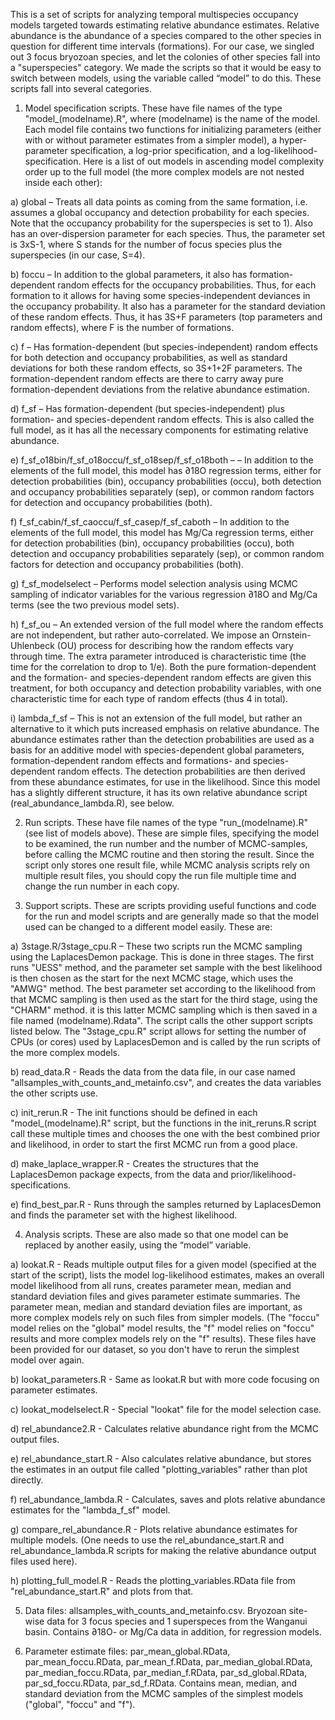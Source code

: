 This is a set of scripts for analyzing temporal multispecies occupancy models targeted towards estimating relative abundance estimates. Relative abundance is the abundance of a species compared to the other species in question for different time intervals (formations). For our case, we singled out 3 focus bryozoan species, and let the colonies of other species fall into a "superspecies" category. We made the scripts so that it would be easy to switch between models, using the variable called “model” to do this. These scripts fall into several categories.

1. Model specification scripts. These have file names of the type "model_(modelname).R", where (modelname) is the name of the model. Each model file contains two functions for initializing parameters (either with or without parameter estimates from a simpler model), a hyper-parameter specification, a log-prior specification, and a log-likelihood-specification. Here is a list of out models in ascending model complexity order up to the full model (the more complex models are not nested inside each other):

a) global – Treats all data points as coming from the same formation, i.e. assumes a global occupancy and detection probability for each species. Note that the occupancy probability for the superspecies is set to 1). Also has an over-dispersion parameter for each species. Thus, the parameter set is 3xS-1, where S stands for the number of focus species plus the superspecies (in our case, S=4). 

b) foccu – In addition to the global parameters, it also has formation-dependent random effects for the occupancy probabilities. Thus, for each formation to it allows for having some species-independent deviances in the occupancy probability. It also has a parameter for the standard deviation of these random effects. Thus, it has 3S+F parameters (top parameters and random effects), where F is the number of formations.  

c) f – Has formation-dependent (but species-independent) random effects for both detection and occupancy probabilities, as well as standard deviations for both these random effects, so 3S+1+2F parameters. The formation-dependent random effects are there to carry away pure formation-dependent deviations from the relative abundance estimation.

d) f_sf – Has formation-dependent (but species-independent) plus formation- and species-dependent random effects. This is also called the full model, as it has all the necessary components for estimating relative abundance. 

e) f_sf_o18bin/f_sf_o18occu/f_sf_o18sep/f_sf_o18both – – In addition to the elements of the full  model, this model has ∂18O regression terms, either for detection probabilities (bin), occupancy probabilities (occu), both detection and occupancy probabilities separately (sep), or common random factors for detection and occupancy probabilities (both). 

f) f_sf_cabin/f_sf_caoccu/f_sf_casep/f_sf_caboth – In addition to the elements of the full  model, this model has Mg/Ca regression terms, either for detection probabilities (bin), occupancy probabilities (occu), both detection and occupancy probabilities separately (sep), or common random factors for detection and occupancy probabilities (both). 

g) f_sf_modelselect – Performs model selection analysis using MCMC sampling of indicator variables for the various regression ∂18O and Mg/Ca terms (see the two previous model sets).

h) f_sf_ou – An extended version of the full model where the random effects are not independent, but rather auto-correlated. We impose an Ornstein-Uhlenbeck (OU) process for describing how the random effects vary through time. The extra parameter introduced is characteristic time (the time for the correlation to drop to 1/e). Both the pure formation-dependent and the formation- and species-dependent random effects are given this treatment, for both occupancy and detection probability variables, with one characteristic time for each type of random effects (thus 4 in total). 

i) lambda_f_sf – This is not an extension of the full model, but rather an alternative to it which puts increased emphasis on relative abundance. The abundance estimates rather than the detection probabilities are used as a basis for an additive model with species-dependent global parameters, formation-dependent random effects and formations- and species-dependent random effects. The detection probabilities are then derived from these abundance estimates, for use in the likelihood. Since this model has a slightly different structure, it has its own relative abundance script (real_abundance_lambda.R), see below.

2. Run scripts. These have file names of the type "run_(modelname).R" (see list of models above). These are simple files, specifying the model to be examined, the run number and the number of MCMC-samples, before calling the MCMC routine and then storing the result. Since the script only stores one result file, while MCMC analysis scripts rely on multiple result files, you should copy the run file multiple time and change the run number in each copy. 

3. Support scripts. These are scripts providing useful functions and code for the run and model scripts and are generally made so that the model used can be changed to a different model easily. These are:

a) 3stage.R/3stage_cpu.R – These two scripts run the MCMC sampling using the LaplacesDemon package. This is done in three stages. The first runs "UESS" method, and the parameter set sample with the best likelihood is then chosen as the start for the next MCMC stage, which uses the "AMWG" method. The best parameter set according to the likelihood from that MCMC sampling is then used as the start for the third stage, using the "CHARM" method. it is this latter MCMC sampling which is then saved in a file named (modelname).Rdata". The script calls the other support scripts listed below. The "3stage_cpu.R" script allows for setting the number of CPUs (or cores) used by LaplacesDemon and is called by the run scripts of the more complex models.

b) read_data.R - Reads the data from the data file, in our case named "allsamples_with_counts_and_metainfo.csv", and creates the data variables the other scripts use.

c) init_rerun.R - The init functions should be defined in each "model_(modelname).R" script, but the functions in the init_reruns.R script call these multiple times and chooses the one with the best combined prior and likelihood, in order to start the first MCMC run from a good place.

d) make_laplace_wrapper.R - Creates the structures that the LaplacesDemon package expects, from the data and prior/likelihood-specifications.

e) find_best_par.R - Runs through the samples returned by LaplacesDemon and finds the parameter set with the highest likelihood.

4. Analysis scripts. These are also made so that one model can be replaced by another easily, using the “model” variable.

a) lookat.R - Reads multiple output files for a given model (specified at the start of the script), lists the model log-likelihood estimates, makes an overall model likelihood from all runs, creates parameter mean, median and standard deviation files and gives parameter estimate summaries. The parameter mean, median and standard deviation files are important, as more complex models rely on such files from simpler models. (The "foccu" model relies on the "global" model results, the "f" model relies on "foccu" results and more complex models rely on the "f" results). These files have been provided for our dataset, so you don't have to rerun the simplest model over again.

b) lookat_parameters.R - Same as lookat.R but with more code focusing on parameter estimates.

c) lookat_modelselect.R - Special "lookat" file for the model selection case.

d) rel_abundance2.R - Calculates relative abundance right from the MCMC output files.

e) rel_abundance_start.R - Also calculates relative abundance, but stores the estimates in an output file called "plotting_variables" rather than plot directly.

f) rel_abundance_lambda.R - Calculates, saves and plots relative abundance estimates for the "lambda_f_sf" model.

g) compare_rel_abundance.R - Plots relative abundance estimates for multiple models. (One needs to use the rel_abundance_start.R and rel_abundance_lambda.R scripts for making the relative abundance output files used here).

h) plotting_full_model.R - Reads the plotting_variables.RData file from "rel_abundance_start.R" and plots from that.

5. Data files: allsamples_with_counts_and_metainfo.csv. Bryozoan site-wise data for 3 focus species and 1 superspeces from the Wanganui basin. Contains ∂18O- or Mg/Ca data in addition, for regression models.

6. Parameter estimate files: par_mean_global.RData, par_mean_foccu.RData, par_mean_f.RData, par_median_global.RData, par_median_foccu.RData, par_median_f.RData, par_sd_global.RData, par_sd_foccu.RData, par_sd_f.RData. Contains mean, median, and standard deviation from the MCMC samples of the simplest models ("global", "foccu" and "f").

